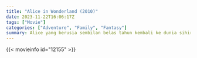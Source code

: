 ```yaml
---
title: "Alice in Wonderland (2010)"
date: 2023-11-22T16:06:17Z
tags: ["Movie"]
categories: ["Adventure", "Family", "Fantasy"]
summary: Alice yang berusia sembilan belas tahun kembali ke dunia sihir dari petualangan masa kecilnya, di mana dia bertemu kembali dengan teman-teman lamanya dan mengetahui takdirnya yang sebenarnya untuk mengakhiri teror Ratu Merah.
---
```


<mux-player stream-type="on-demand"
src="https://kp3d-my.sharepoint.com/personal/ryoo_kp3d_onmicrosoft_com/_layouts/15/download.aspx?share=EY1rTHDjas9HoWWBvFJpxfIBdJ9yK2bCJM_AApKRovJ-NQ" prefer-playback="mse" controls>

</mux-player>


{{< movieinfo id="12155" >}}

<script src="https://cdn.jsdelivr.net/npm/@mux/mux-player"></script>

 <script type="application/ld+json ">
{
"@context": "https://schema.org/",
"@type": "VideoObject",
"name": "Alice in Wonderland",
"contentUrl": "https://stream.mux.com/8eUEkNxoZWELe5EEPsXoiLY00XpU8aZD0100EpEbjCrYtg.m3u8",
"thumbnailUrl": "https://www.themoviedb.org/t/p/original/drbt85HYXH4lHX4VpIz8jixGBlR.jpg?width=314&fit_mode=preserve&time=25",
"uploadDate": "2023-11-22T16:06:17Z",
}

</script>